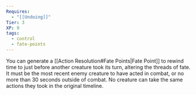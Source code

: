 ```yaml
---
Requires:
  - "[[Undoing]]"
Tier: 3
XP: 9
tags:
  - control
  - fate-points
---
```

You can generate a [[Action Resolution#Fate Points|Fate Point]] to rewind time to just before another creature took its turn, altering the threads of fate. It must be the most recent enemy creature to have acted in combat, or no more than 30 seconds outside of combat. No creature can take the same actions they took in the original timeline.